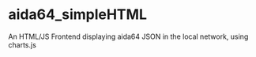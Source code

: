 # aida64_simpleHTML
An HTML/JS Frontend displaying aida64 JSON in the local network, using charts.js
